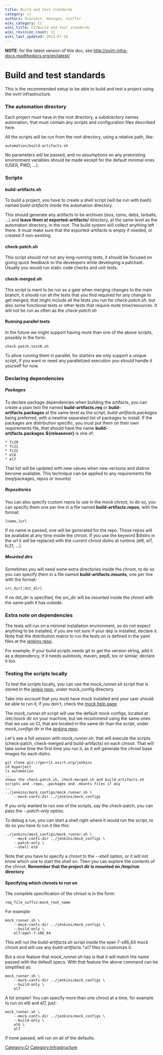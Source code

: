 ```yaml
---
title: Build and test standards
category: ci
authors: dcaroest, mkovgan, nsoffer
wiki_category: CI
wiki_title: CI/Build and test standards
wiki_revision_count: 11
wiki_last_updated: 2015-07-16
---
```


**NOTE**: for the latest version of this doc, see <http://ovirt-infra-docs.readthedocs.org/en/latest/>

# Build and test standards

This is the recommended setup to be able to build and test a project using the ovirt infrastructure.

### The automation directory

Each project must have in the root directory, a subdirectory names automation, that must contain any scripts and configuration files described here.

All the scripts will be run from the root directory, using a relative path, like:

    automation/build-artifacts.sh

No parameters will be passed, and no assumptions on any preexisting environment variables should be made except for the default minimal ones (USER, PWD, ...).

### Scripts

#### build-artifacts.sh

To build a project, you have to create a shell script (will be run with bash) named *build-artifacts* inside the automation directory.

This should generate any artifacts to be archives (isos, rpms, debs, tarballs, ...) and **leave them at exported-artifacts/** directory, at the same level as the automation directory, in the root. The build system will collect anything left there. It must make sure that the exported-artifacts is empty if needed, or created if non-existing.

#### check-patch.sh

This script should not run any long-running tests, it should be focused on giving quick feedback to the developers while developing a patchset. Usually you would run static code checks and unit tests.

#### check-merged.sh

This script is ment to be run as a gate when merging changes to the main branch, it should run all the tests that you find required for any change to get merged, that might include all the tests you run for *check-patch.sh*, but also some functional tests or other tests that require mote time/resources. It will not be run as often as the *check-patch.sh*

#### Running parallel tests

In the future we might support having more than one of the above scripts, possibly in the form:

    check-patch.testN.sh

To allow running them in parallel, for starters we only support a unique script, if you want or need any parallelized execution you should handle it yourself for now.

### Declaring dependencies

##### Packages

To declare package dependencies when building the artifacts, you can create a plain text file named **build-artifacts.req** or **build-artifacts.packages** at the same level as the script, *bulid-artifacts.packages* being preferred, with a newline separated list of packages to install. If the packages are distribution specific, you must put them on their own requirements file, that should have the name **build-artifacts.packages.${releasever}** is one of:

    * fc20
    * fc21
    * fc22
    * el6
    * el7

That list will be updated with new values when new versions and distros become available. This technique can be applied to any requirements file (req/packages, repos or mounts)

##### Repositories

You can also specify custom repos to use in the mock chroot, to do so, you can specify them one per line in a file named **build-artifacts.repos**, with the format:

    [name,]url

If no name is passed, one will be generated for the repo. Those repos will be available at any time inside the chroot. If you use the keyword $distro in the url it will be replaced with the current chroot distro at runtime (el6, el7, fc21, ...).

##### Mounted dirs

Sometimes you will need some extra directories inside the chroot, to do so you can specify them in a file named **build-artifacts.mounts**, one per line with the format:

    src_dir[:dst_dir]

If no dst_dir is specified, the src_dir will be mounted inside the chroot with the same path it has outside.

### Extra note on dependencies

The tests will run on a minimal installation environment, so do not expect anything to be installed, if you are not sure if your dep is installed, declare it. Note that the distribution matrix to run the tests on is defined in the yaml files at the [jenkins repo](https://gerrit.ovirt.org/#/admin/projects/jenkins).

For example, if your build scripts needs git to get the version string, add it as a dependency, if it needs autotools, maven, pep8, tox or similar, declare it too.

### Testing the scripts locally

To test the scripts locally, you can use the *mock_runner.sh* script that is stored in the [jenkis repo](https://gerrit.ovirt.org/#/admin/projects/jenkins), under mock_config directory.

Take into account that you must have mock installed and your user should be able to run it, if you don't, check the [mock help page](https://fedoraproject.org/wiki/Projects/Mock)

The *mock_runner.sh* script will use the default mock configs, located at */etc/mock* dir on your machine, but we recommend using the same ones that we use on CI, that are located in the same dir than the script, under *mock_configs* dir in the [jenkins repo](https://gerrit.ovirt.org/#/admin/projects/jenkins).

Let's see a full session with *mock_runner.sh*, that will execute the scripts (check-patch, check-merged and build-artifacts) on each chroot. That will take some time the first time you run it, as it will generate the chroot base images for each distro.

    git clone git://gerrit.ovirt.org/jenkins
    cd myporject
    ls automation
    ...
    shows the check-patch.sh, check-merged.sh and build-artifacts.sh
    scripts and .repo, .packages and .mounts files if any
    ...
    ../jenkins/mock_configs/mock_runner.sh \
        --mock-confs-dir ../jenkins/mock_configs

If you only wanted to run one of the scripts, say the check-patch, you can pass the *--patch-only* option.

To debug a run, you can start a shell right where it would run the script, to do so you have to run it like this:

    ../jenkins/mock_configs/mock_runner.sh \
        --mock-confs-dir ../jenkins/mock_configs \
        --patch-only \
        --shell el6

Note that you have to specify a chroot to the *--shell* option, or it will not know which one to start the shell on. Then you can explore the contents of the chroot. **Remember that the project dir is mounted on */tmp/run* directory**

#### Specifying which chroots to run on

The complete specification of the chroot is in the form:

    req_file_suffix:mock_root_name

For example:

    mock_runner.sh \
        --mock-confs-dir ../jenkins/mock_configs \
        --build-only \
        el7:epel-7-x86_64

This will run the *build-artifacts.sh* script inside the epel-7-x86_64 mock chroot and will use any *build-artifacts.\*.el7* files to customize it.

But a nice feature that *mock_runner.sh* has is that it will match the name passed with the default specs. With that feature the above command can be simplified as:

    mock_runner.sh \
        --mock-confs-dir ../jenkins/mock_configs \
        --build-only \
        el7

A lot simpler! You can specify more than one chroot at a time, for example to run on el6 and el7, just:

    mock_runner.sh \
        --mock-confs-dir ../jenkins/mock_configs \
        --build-only \
        el6 \
        el7

If none passed, will run on all of the defaults.

<Category:CI> <Category:Infrastructure>
